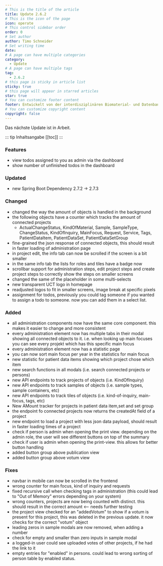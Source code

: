 ```yaml
---
# This is the title of the article
title: Update 2.6.2
# This is the icon of the page
icon: operate
# This control sidebar order
order: 0
# Set author
author: Timo Schneider
# Set writing time
date: 
# A page can have multiple categories
category:
  - Update
# A page can have multiple tags
tag:
  - 2.6.2
# this page is sticky in article list
sticky: true
# this page will appear in starred articles
star: true
# You can customize footer content
footer: Entwickelt von der interdisziplinären Biomaterial- und Datenbank Frankfurt (iBDF)
# You can customize copyright content
copyright: false
---
```


Das nächste Update ist in Arbeit.

<!-- more -->
::: tip Inhaltsangabe
[[toc]]
:::

### Features
- view todos assigned to you as admin via the dashboard
- show number of unfinished todos in the dashboard

### Updated
- new Spring Boot Dependency 2.7.2 -> 2.7.3

### Changed
- changed the way the amount of objects is handled in the background
- the following objects have a counter which tracks the amount of connected projects
    - ActualChangeStatus, KindOfMaterial, Sample, SampleType, ChangeStatus, KindOfInquiry, MainFocus, Request, Service, Tags, PatientDataItem, PatientDataSet, PatientDataSetGroup
- fine-grained the json response of connected objects, this should result in faster loading of administration page
- in project edit, the info tab can now be scrolled if the screen is a bit smaller
- in the same info tab the lists for roles and tiles have a badge now
- scrollbar support for administration steps, edit project steps and create project steps to correctly show the steps on smaller screens
- changed the same of the placeholder in some multi-selects 
- new transparent UCT logo in homepage
- readjusted logos to fit in smaller screens, image break at specific pixels
- assignment for todos, previously you could tag someone if you wanted to assign a todo to someone. now you can add them in a select list.

### Added
- all administration components now have the same core component. this makes it easier to change and more consistent
- every administration element now has multiple tabs in their modal showing all connected objects to it. i.e. when looking up main focuses you can see every projekt which has this specific main focus
- every administration element now has a statistic page
- you can now sort main focus per year in the statistics for main focus
- new statistic for patient data items showing which project chose which item
- new search functions in all modals (i.e. search connected projects or persons)
- new API endpoints to track projects of objects (i.e. KindOfInquiry)
- new API endpoints to track samples of objects (i.e. sample types, sample containers, etc)
- new API endpoints to track tiles of objects (i.e. kind-of-inquiry, main-focus, tags, etc)
- New AMount tracker for projects in patient data item,set and set group
- the endpoint fo connected projects now returns the createdAt field of a project
- new endpoint to load a project with less json data payload, should result in faster loading times of a project
- check if person is admin when opening the print view. depending on the admin role, the user will see different buttons on top of the summary
- check if user is admin when opening the print-view. this allows for better button handling
- added button group above publication view
- added button group above votum view

### Fixes
- navbar in mobile can now be scrolled in the frontend
- wrong counter for main focus, kind of inquiry and requests
- fixed recursive call when checking tags in administration (this could lead to "Out of Memory" errors depending on your system)
- wrong counters, projects are now being counted with distinct. this should result in the correct amount <-- needs further testing
- the project view checked for an "addedVotum" to show if a votum is present for this project, this was deleted in the previous update. it now checks for the correct "votum" object
- leading zeros in sample modals are now removed, when adding a number
- check for empty and smaller than zero inputs in sample modal
- a logged-in user could see uploaded votes of other projects, if he had the link to it <Badge type="error" text="CRITICAL" vertical="top" />
- empty entries for "enabled" in persons. could lead to wrong sorting of person table by enabled status. <Badge type="info" text="TRY TO FIX" vertical="top" />

